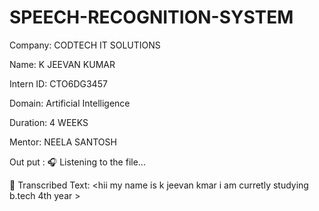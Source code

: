 # SPEECH-RECOGNITION-SYSTEM

Company: CODTECH IT SOLUTIONS

Name: K JEEVAN KUMAR

Intern ID: CTO6DG3457

Domain: Artificial Intelligence 

Duration: 4 WEEKS

Mentor: NEELA SANTOSH

Out put :
🎧 Listening to the file...

🎤 Transcribed Text:
<hii my name is k jeevan kmar i am curretly studying b.tech 4th year >

